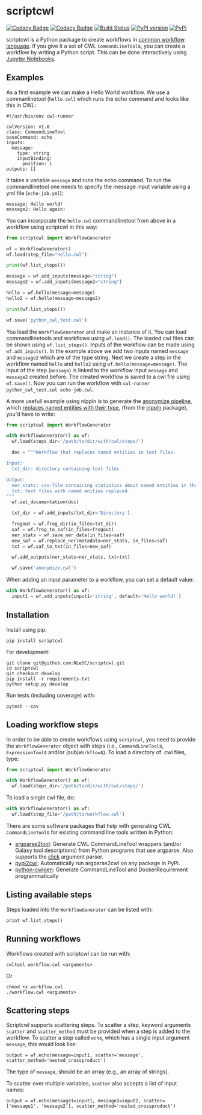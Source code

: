 # scriptcwl

[![Codacy Badge](https://api.codacy.com/project/badge/Grade/8f383bca18384d8187c10c27affa9d53)](https://www.codacy.com/app/j-vanderzwaan/scriptcwl?utm_source=github.com&amp;utm_medium=referral&amp;utm_content=NLeSC/scriptcwl&amp;utm_campaign=Badge_Grade)
[![Codacy Badge](https://api.codacy.com/project/badge/Coverage/8f383bca18384d8187c10c27affa9d53)](https://www.codacy.com/app/j-vanderzwaan/scriptcwl?utm_source=github.com&utm_medium=referral&utm_content=NLeSC/scriptcwl&utm_campaign=Badge_Coverage)
[![Build Status](https://travis-ci.org/NLeSC/scriptcwl.svg?branch=master)](https://travis-ci.org/NLeSC/scriptcwl)
[![PyPI version](https://badge.fury.io/py/scriptcwl.svg)](https://badge.fury.io/py/scriptcwl)
[![PyPI](https://img.shields.io/pypi/pyversions/scriptcwl.svg)](https://pypi.python.org/pypi/scriptcwl)


scriptcwl is a Python package to create workflows in
[common workflow language](http://www.commonwl.org/). If you give it a set of CWL
`CommandLineTool`s, you can create a workflow by writing a Python script. This can
be done interactively using [Jupyter Notebooks](http://jupyter.org/).

## Examples

As a first example we can make a Hello World workflow. We use a commanlinetool (`hello.cwl`) which runs the echo command and looks like this in CWL:
```
#!/usr/bin/env cwl-runner

cwlVersion: v1.0
class: CommandLineTool
baseCommand: echo
inputs:
  message:
    type: string
    inputBinding:
      position: 1
outputs: []
```

It takes a variable `message` and runs the echo command. To run the commandlinetool one needs to specify the message input variable using a yml file (`echo-job.yml`):

```
message: Hello world!
message2: Hello again!
```

You can incorporate the `hello.cwl` commandlinetool from above in a workflow using scriptcwl in this way:
```python
from scriptcwl import WorkflowGenerator

wf = WorkflowGenerator()
wf.load(step_file="hello.cwl")

print(wf.list_steps())

message = wf.add_inputs(message="string")
message2 = wf.add_inputs(message2="string")

hello = wf.hello(message=message)
hello2 = wf.hello(message=message2)

print(wf.list_steps())

wf.save('python_cwl_test.cwl')
```

You load the `WorkflowGenerator` and make an instance of it. You can load commandlinetools and workflows using `wf.load()`. The loaded cwl files can be shown using `wf.list_steps()`. Inputs of the workflow can be made using `wf.add_inputs()`. In the example above we add two inputs named `message` and `message2` which are of the type string. Next we create a step in the workflow named `hello` and `hallo2` using `wf.hello(message=message)`. The input of the step (`message`) is linked to the workflow input `message` and `message2` created before. The created workflow is saved to a cwl file using `wf.save()`. Now you can run the workflow with `cwl-runner python_cwl_test.cwl echo-job.cwl`.

A more usefull example using nlppln is to generate the [anonymize pipeline](https://github.com/WhatWorksWhenForWhom/nlppln/blob/develop/cwl/anonymize.cwl), which [replaces named entities with their type](https://github.com/WhatWorksWhenForWhom/nlppln#anonymize), (from the
[nlppln](https://github.com/WhatWorksWhenForWhom/nlppln) package), you'd have to write:

```python
from scriptcwl import WorkflowGenerator

with WorkflowGenerator() as wf:
  wf.load(steps_dir='/path/to/dir/with/cwl/steps/')

  doc = """Workflow that replaces named entities in text files.

Input:
  txt_dir: directory containing text files

Output:
  ner_stats: csv-file containing statistics about named entities in the text files
  txt: text files with named enities replaced
"""
  wf.set_documentation(doc)

  txt_dir = wf.add_inputs(txt_dir='Directory')

  frogout = wf.frog_dir(in_files=txt_dir)
  saf = wf.frog_to_saf(in_files=frogout)
  ner_stats = wf.save_ner_data(in_files=saf)
  new_saf = wf.replace_ner(metadata=ner_stats, in_files=saf)
  txt = wf.saf_to_txt(in_files=new_saf)

  wf.add_outputs(ner_stats=ner_stats, txt=txt)

  wf.save('anonymize.cwl')
```

When adding an input parameter to a workflow, you can set a default value:

```python
with WorkflowGenerator() as wf:
  input1 = wf.add_inputs(input1='string', default='Hello world!')
```

## Installation

Install using pip:

```
pip install scriptcwl
```

For development:

```
git clone git@github.com:NLeSC/scriptcwl.git
cd scriptcwl
git checkout develop
pip install -r requirements.txt
python setup.py develop
```

Run tests (including coverage) with:
```
pytest --cov
```

## Loading workflow steps

In order to be able to create workflows using `scriptcwl`, you need to provide
the `WorkflowGenerator` object with steps (i.e., `CommandLineTool`s,
`ExpressionTool`s and/or (sub)`Workflow`s). To load a directory of .cwl files, type:

```python
from scriptcwl import WorkflowGenerator

with WorkflowGenerator() as wf:
  wf.load(steps_dir='/path/to/dir/with/cwl/steps/')
```

To load a single cwl file, do:
```python
with WorkflowGenerator() as wf:
  wf.load(step_file='/path/to/workflow.cwl')
```

There are some software packages that help with generating CWL `CommandLineTool`s
for existing command line tools written in Python:

* [argparse2tool](https://github.com/erasche/argparse2tool#cwl-specific-functionality): Generate CWL CommandLineTool wrappers (and/or Galaxy tool descriptions) from Python programs that use argparse. Also supports the [click](http://click.pocoo.org) argument parser.
* [pypi2cwl](https://github.com/common-workflow-language/pypi2cwl): Automatically run argparse2cwl on any package in PyPi.
* [python-cwlgen](https://github.com/common-workflow-language/python-cwlgen): Generate CommandLineTool and DockerRequirement programmatically

## Listing available steps

Steps loaded into the `WorkflowGenerator` can be listed with:

```
print wf.list_steps()
```

## Running workflows

Workflows created with scriptcwl can be run with:
```
cwltool workflow.cwl <arguments>
```

Or

```
chmod +x workflow.cwl
./workflow.cwl <arguments>
```

## Scattering steps

Scriptcwl supports scattering steps. To scatter a step, keyword arguments
`scatter` and `scatter_method` must be provided when a step is added to the
workflow. To scatter a step called `echo`, which has a single input argument
`message`, this would look like:

```
output = wf.echo(message=input1, scatter='message', scatter_method='nested_crossproduct')
```

The type of `message`, should be an array (e.g., an array of strings).

To scatter over multiple variables, `scatter` also accepts a list of input names:

```
output = wf.echo(message1=input1, message2=input2, scatter=['message1', 'message2'], scatter_method='nested_crossproduct')
```
